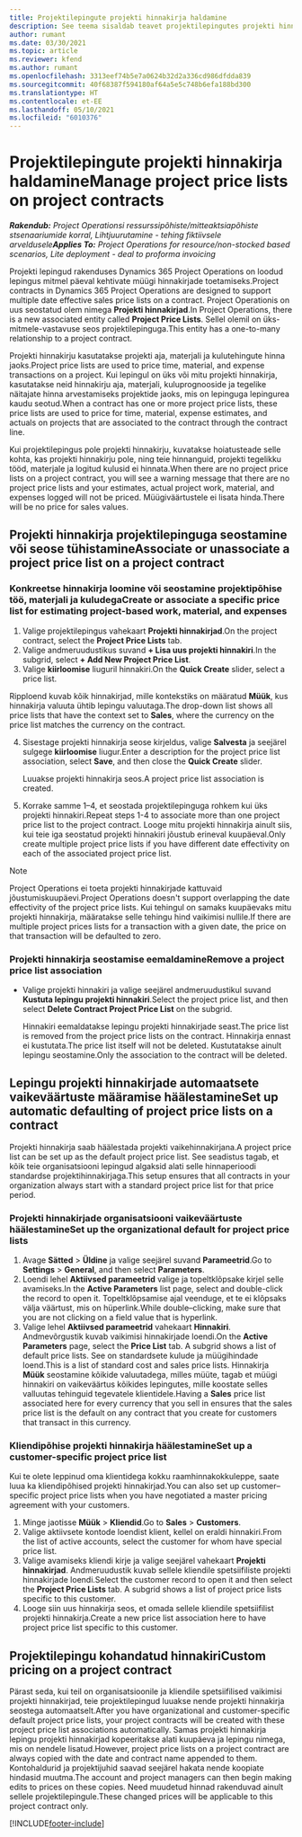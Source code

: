 ```yaml
---
title: Projektilepingute projekti hinnakirja haldamine
description: See teema sisaldab teavet projektilepingutes projekti hinnakirjade haldamise kohta.
author: rumant
ms.date: 03/30/2021
ms.topic: article
ms.reviewer: kfend
ms.author: rumant
ms.openlocfilehash: 3313eef74b5e7a0624b32d2a336cd986dfdda839
ms.sourcegitcommit: 40f68387f594180af64a5e5c748b6efa188bd300
ms.translationtype: HT
ms.contentlocale: et-EE
ms.lasthandoff: 05/10/2021
ms.locfileid: "6010376"
---
```

# <a name="manage-project-price-lists-on-project-contracts"></a><span data-ttu-id="69a2f-103">Projektilepingute projekti hinnakirja haldamine</span><span class="sxs-lookup"><span data-stu-id="69a2f-103">Manage project price lists on project contracts</span></span>

<span data-ttu-id="69a2f-104">_**Rakendub:** Project Operationsi ressurssipõhiste/mitteaktsiapõhiste stsenaariumide korral,  Lihtjuurutamine - tehing fiktiivsele arveldusele_</span><span class="sxs-lookup"><span data-stu-id="69a2f-104">_**Applies To:** Project Operations for resource/non-stocked based scenarios, Lite deployment - deal to proforma invoicing_</span></span>

<span data-ttu-id="69a2f-105">Projekti lepingud rakenduses Dynamics 365 Project Operations on loodud lepingus mitmel päeval kehtivate müügi hinnakirjade toetamiseks.</span><span class="sxs-lookup"><span data-stu-id="69a2f-105">Project contracts in Dynamics 365 Project Operations are designed to support multiple date effective sales price lists on a contract.</span></span> <span data-ttu-id="69a2f-106">Project Operationis on uus seostatud olem nimega **Projekti hinnakirjad**.</span><span class="sxs-lookup"><span data-stu-id="69a2f-106">In Project Operations, there is a new associated entity called **Project Price Lists**.</span></span> <span data-ttu-id="69a2f-107">Sellel olemil on üks-mitmele-vastavuse seos projektilepinguga.</span><span class="sxs-lookup"><span data-stu-id="69a2f-107">This entity has a one-to-many relationship to a project contract.</span></span>

<span data-ttu-id="69a2f-108">Projekti hinnakirju kasutatakse projekti aja, materjali ja kulutehingute hinna jaoks.</span><span class="sxs-lookup"><span data-stu-id="69a2f-108">Project price lists are used to price time, material, and expense transactions on a project.</span></span> <span data-ttu-id="69a2f-109">Kui lepingul on üks või mitu projekti hinnakirja, kasutatakse neid hinnakirju aja, materjali, kuluprognooside ja tegelike näitajate hinna arvestamiseks projektide jaoks, mis on lepinguga lepingurea kaudu seotud.</span><span class="sxs-lookup"><span data-stu-id="69a2f-109">When a contract has one or more project price lists, these price lists are used to price for time, material, expense estimates, and actuals on projects that are associated to the contract through the contract line.</span></span>

<span data-ttu-id="69a2f-110">Kui projektilepingus pole projekti hinnakirju, kuvatakse hoiatusteade selle kohta, kas projekti hinnakirju pole, ning teie hinnanguid, projekti tegelikku tööd, materjale ja logitud kulusid ei hinnata.</span><span class="sxs-lookup"><span data-stu-id="69a2f-110">When there are no project price lists on a project contract, you will see a warning message that there are no project price lists and your estimates, actual project work, material, and expenses logged will not be priced.</span></span> <span data-ttu-id="69a2f-111">Müügiväärtustele ei lisata hinda.</span><span class="sxs-lookup"><span data-stu-id="69a2f-111">There will be no price for sales values.</span></span>

## <a name="associate-or-unassociate-a-project-price-list-on-a-project-contract"></a><span data-ttu-id="69a2f-112">Projekti hinnakirja projektilepinguga seostamine või seose tühistamine</span><span class="sxs-lookup"><span data-stu-id="69a2f-112">Associate or unassociate a project price list on a project contract</span></span>

### <a name="create-or-associate-a-specific-price-list-for-estimating-project-based-work-material-and-expenses"></a><span data-ttu-id="69a2f-113">Konkreetse hinnakirja loomine või seostamine projektipõhise töö, materjali ja kuludega</span><span class="sxs-lookup"><span data-stu-id="69a2f-113">Create or associate a specific price list for estimating project-based work, material, and expenses</span></span>

1. <span data-ttu-id="69a2f-114">Valige projektilepingus vahekaart **Projekti hinnakirjad**.</span><span class="sxs-lookup"><span data-stu-id="69a2f-114">On the project contract, select the **Project Price Lists** tab.</span></span>
2. <span data-ttu-id="69a2f-115">Valige andmeruudustikus suvand **+ Lisa uus projekti hinnakiri**.</span><span class="sxs-lookup"><span data-stu-id="69a2f-115">In the subgrid, select **+ Add New Project Price List**.</span></span>
3. <span data-ttu-id="69a2f-116">Valige **kiirloomise** liuguril hinnakiri.</span><span class="sxs-lookup"><span data-stu-id="69a2f-116">On the **Quick Create** slider, select a price list.</span></span> 

  <span data-ttu-id="69a2f-117">Ripploend kuvab kõik hinnakirjad, mille kontekstiks on määratud **Müük**, kus hinnakirja valuuta ühtib lepingu valuutaga.</span><span class="sxs-lookup"><span data-stu-id="69a2f-117">The drop-down list shows all price lists that have the context set to **Sales**, where the currency on the price list matches the currency on the contract.</span></span>
  
4. <span data-ttu-id="69a2f-118">Sisestage projekti hinnakirja seose kirjeldus, valige **Salvesta** ja seejärel sulgege **kiirloomise** liugur.</span><span class="sxs-lookup"><span data-stu-id="69a2f-118">Enter a description for the project price list association, select **Save**, and then close the **Quick Create** slider.</span></span>

   <span data-ttu-id="69a2f-119">Luuakse projekti hinnakirja seos.</span><span class="sxs-lookup"><span data-stu-id="69a2f-119">A project price list association is created.</span></span>
   
5. <span data-ttu-id="69a2f-120">Korrake samme 1–4, et seostada projektilepinguga rohkem kui üks projekti hinnakiri.</span><span class="sxs-lookup"><span data-stu-id="69a2f-120">Repeat steps 1-4 to associate more than one project price list to the project contract.</span></span> <span data-ttu-id="69a2f-121">Looge mitu projekti hinnakirja ainult siis, kui teie iga seostatud projekti hinnakiri jõustub erineval kuupäeval.</span><span class="sxs-lookup"><span data-stu-id="69a2f-121">Only create multiple project price lists if you have different date effectivity on each of the associated project price list.</span></span>

> [!NOTE]
> <span data-ttu-id="69a2f-122">Project Operations ei toeta projekti hinnakirjade kattuvaid jõustumiskuupäevi.</span><span class="sxs-lookup"><span data-stu-id="69a2f-122">Project Operations doesn't support overlapping the date effectivity of the project price lists.</span></span> <span data-ttu-id="69a2f-123">Kui tehingul on samaks kuupäevaks mitu projekti hinnakirja, määratakse selle tehingu hind vaikimisi nullile.</span><span class="sxs-lookup"><span data-stu-id="69a2f-123">If there are multiple project prices lists for a transaction with a given date, the price on that transaction will be defaulted to zero.</span></span>

### <a name="remove-a-project-price-list-association"></a><span data-ttu-id="69a2f-124">Projekti hinnakirja seostamise eemaldamine</span><span class="sxs-lookup"><span data-stu-id="69a2f-124">Remove a project price list association</span></span>

- <span data-ttu-id="69a2f-125">Valige projekti hinnakiri ja valige seejärel andmeruudustikul suvand **Kustuta lepingu projekti hinnakiri**.</span><span class="sxs-lookup"><span data-stu-id="69a2f-125">Select the project price list, and then select **Delete Contract Project Price List** on the subgrid.</span></span> 

  <span data-ttu-id="69a2f-126">Hinnakiri eemaldatakse lepingu projekti hinnakirjade seast.</span><span class="sxs-lookup"><span data-stu-id="69a2f-126">The price list is removed from the project price lists on the contract.</span></span> <span data-ttu-id="69a2f-127">Hinnakirja ennast ei kustutata.</span><span class="sxs-lookup"><span data-stu-id="69a2f-127">The price list itself will not be deleted.</span></span> <span data-ttu-id="69a2f-128">Kustutatakse ainult lepingu seostamine.</span><span class="sxs-lookup"><span data-stu-id="69a2f-128">Only the association to the contract will be deleted.</span></span>

## <a name="set-up-automatic-defaulting-of-project-price-lists-on-a-contract"></a><span data-ttu-id="69a2f-129">Lepingu projekti hinnakirjade automaatsete vaikeväärtuste määramise häälestamine</span><span class="sxs-lookup"><span data-stu-id="69a2f-129">Set up automatic defaulting of project price lists on a contract</span></span>

<span data-ttu-id="69a2f-130">Projekti hinnakirja saab häälestada projekti vaikehinnakirjana.</span><span class="sxs-lookup"><span data-stu-id="69a2f-130">A project price list can be set up as the default project price list.</span></span> <span data-ttu-id="69a2f-131">See seadistus tagab, et kõik teie organisatsiooni lepingud algaksid alati selle hinnaperioodi standardse projektihinnakirjaga.</span><span class="sxs-lookup"><span data-stu-id="69a2f-131">This setup ensures that all contracts in your organization always start with a standard project price list for that price period.</span></span>

### <a name="set-up-the-organizational-default-for-project-price-lists"></a><span data-ttu-id="69a2f-132">Projekti hinnakirjade organisatsiooni vaikeväärtuste häälestamine</span><span class="sxs-lookup"><span data-stu-id="69a2f-132">Set up the organizational default for project price lists</span></span>

1. <span data-ttu-id="69a2f-133">Avage **Sätted** > **Üldine** ja valige seejärel suvand **Parameetrid**.</span><span class="sxs-lookup"><span data-stu-id="69a2f-133">Go to **Settings** > **General**, and then select **Parameters**.</span></span>
2. <span data-ttu-id="69a2f-134">Loendi lehel **Aktiivsed parameetrid** valige ja topeltklõpsake kirjel selle avamiseks.</span><span class="sxs-lookup"><span data-stu-id="69a2f-134">In the **Active Parameters** list page, select and double-click the record to open it.</span></span> <span data-ttu-id="69a2f-135">Topeltklõpsamise ajal veenduge, et te ei klõpsaks välja väärtust, mis on hüperlink.</span><span class="sxs-lookup"><span data-stu-id="69a2f-135">While double–clicking, make sure that you are not clicking on a field value that is hyperlink.</span></span> 
3. <span data-ttu-id="69a2f-136">Valige lehel **Aktiivsed parameetrid** vahekaart **Hinnakiri**. Andmevõrgustik kuvab vaikimisi hinnakirjade loendi.</span><span class="sxs-lookup"><span data-stu-id="69a2f-136">On the **Active Parameters** page, select the **Price List** tab. A subgrid shows a list of default price lists.</span></span> <span data-ttu-id="69a2f-137">See on standardsete kulude ja müügihindade loend.</span><span class="sxs-lookup"><span data-stu-id="69a2f-137">This is a list of standard cost and sales price lists.</span></span> <span data-ttu-id="69a2f-138">Hinnakirja **Müük** seostamine kõikide valuutadega, milles müüte, tagab et müügi hinnakiri on vaikeväärtus kõikides lepingutes, mille koostate selles valluutas tehinguid tegevatele klientidele.</span><span class="sxs-lookup"><span data-stu-id="69a2f-138">Having a **Sales** price list associated here for every currency that you sell in ensures that the sales price list is the default on any contract that you create for customers that transact in this currency.</span></span>

### <a name="set-up-a-customer-specific-project-price-list"></a><span data-ttu-id="69a2f-139">Kliendipõhise projekti hinnakirja häälestamine</span><span class="sxs-lookup"><span data-stu-id="69a2f-139">Set up a customer-specific project price list</span></span>

<span data-ttu-id="69a2f-140">Kui te olete leppinud oma klientidega kokku raamhinnakokkuleppe, saate luua ka kliendipõhised projekti hinnakirjad.</span><span class="sxs-lookup"><span data-stu-id="69a2f-140">You can also set up customer–specific project price lists when you have negotiated a master pricing agreement with your customers.</span></span>

1. <span data-ttu-id="69a2f-141">Minge jaotisse **Müük** > **Kliendid**.</span><span class="sxs-lookup"><span data-stu-id="69a2f-141">Go to **Sales** > **Customers**.</span></span>
2. <span data-ttu-id="69a2f-142">Valige aktiivsete kontode loendist klient, kellel on eraldi hinnakiri.</span><span class="sxs-lookup"><span data-stu-id="69a2f-142">From the list of active accounts, select the customer for whom have special price list.</span></span>
3. <span data-ttu-id="69a2f-143">Valige avamiseks kliendi kirje ja valige seejärel vahekaart **Projekti hinnakirjad**. Andmeruudustik kuvab sellele kliendile spetsiifiliste projekti hinnakirjade loendi.</span><span class="sxs-lookup"><span data-stu-id="69a2f-143">Select the customer record to open it and then select the **Project Price Lists** tab. A subgrid shows a list of project price lists specific to this customer.</span></span> 
4. <span data-ttu-id="69a2f-144">Looge siin uus hinnakirja seos, et omada sellele kliendile spetsiifilist projekti hinnakirja.</span><span class="sxs-lookup"><span data-stu-id="69a2f-144">Create a new price list association here to have project price list specific to this customer.</span></span>

## <a name="custom-pricing-on-a-project-contract"></a><span data-ttu-id="69a2f-145">Projektilepingu kohandatud hinnakiri</span><span class="sxs-lookup"><span data-stu-id="69a2f-145">Custom pricing on a project contract</span></span>

<span data-ttu-id="69a2f-146">Pärast seda, kui teil on organisatsioonile ja kliendile spetsiifilised vaikimisi projekti hinnakirjad, teie projektilepingud luuakse nende projekti hinnakirja seostega automaatselt.</span><span class="sxs-lookup"><span data-stu-id="69a2f-146">After you have organizational and customer-specific default project price lists, your project contracts will be created with these project price list associations automatically.</span></span> <span data-ttu-id="69a2f-147">Samas projekti hinnakirja lepingu projekti hinnakirjad kopeeritakse alati kuupäeva ja lepingu nimega, mis on nendele lisatud.</span><span class="sxs-lookup"><span data-stu-id="69a2f-147">However, project price lists on a project contract are always copied with the date and contract name appended to them.</span></span> <span data-ttu-id="69a2f-148">Kontohaldurid ja projektijuhid saavad seejärel hakata nende koopiate hindasid muutma.</span><span class="sxs-lookup"><span data-stu-id="69a2f-148">The account and project managers can then begin making edits to prices on these copies.</span></span> <span data-ttu-id="69a2f-149">Need muudetud hinnad rakenduvad ainult sellele projektilepingule.</span><span class="sxs-lookup"><span data-stu-id="69a2f-149">These changed prices will be applicable to this project contract only.</span></span>


[!INCLUDE[footer-include](../includes/footer-banner.md)]

